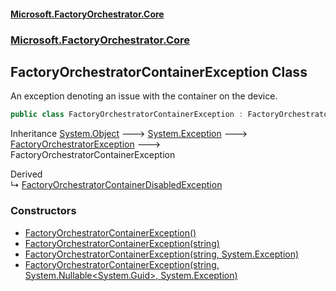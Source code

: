 #### [Microsoft.FactoryOrchestrator.Core](./Microsoft-FactoryOrchestrator-Core.md 'Microsoft.FactoryOrchestrator.Core')
### [Microsoft.FactoryOrchestrator.Core](./Microsoft-FactoryOrchestrator-Core.md 'Microsoft.FactoryOrchestrator.Core')
## FactoryOrchestratorContainerException Class
An exception denoting an issue with the container on the device.  
```csharp
public class FactoryOrchestratorContainerException : FactoryOrchestratorException
```
Inheritance [System.Object](https://docs.microsoft.com/en-us/dotnet/api/System.Object 'System.Object') &#129106; [System.Exception](https://docs.microsoft.com/en-us/dotnet/api/System.Exception 'System.Exception') &#129106; [FactoryOrchestratorException](./Microsoft-FactoryOrchestrator-Core-FactoryOrchestratorException.md 'Microsoft.FactoryOrchestrator.Core.FactoryOrchestratorException') &#129106; FactoryOrchestratorContainerException  

Derived  
&#8627; [FactoryOrchestratorContainerDisabledException](./Microsoft-FactoryOrchestrator-Core-FactoryOrchestratorContainerDisabledException.md 'Microsoft.FactoryOrchestrator.Core.FactoryOrchestratorContainerDisabledException')  
### Constructors
- [FactoryOrchestratorContainerException()](./Microsoft-FactoryOrchestrator-Core-FactoryOrchestratorContainerException-FactoryOrchestratorContainerException().md 'Microsoft.FactoryOrchestrator.Core.FactoryOrchestratorContainerException.FactoryOrchestratorContainerException()')
- [FactoryOrchestratorContainerException(string)](./Microsoft-FactoryOrchestrator-Core-FactoryOrchestratorContainerException-FactoryOrchestratorContainerException(string).md 'Microsoft.FactoryOrchestrator.Core.FactoryOrchestratorContainerException.FactoryOrchestratorContainerException(string)')
- [FactoryOrchestratorContainerException(string, System.Exception)](./Microsoft-FactoryOrchestrator-Core-FactoryOrchestratorContainerException-FactoryOrchestratorContainerException(string_System-Exception).md 'Microsoft.FactoryOrchestrator.Core.FactoryOrchestratorContainerException.FactoryOrchestratorContainerException(string, System.Exception)')
- [FactoryOrchestratorContainerException(string, System.Nullable&lt;System.Guid&gt;, System.Exception)](./Microsoft-FactoryOrchestrator-Core-FactoryOrchestratorContainerException-FactoryOrchestratorContainerException(string_System-Nullable-System-Guid-_System-Exception).md 'Microsoft.FactoryOrchestrator.Core.FactoryOrchestratorContainerException.FactoryOrchestratorContainerException(string, System.Nullable&lt;System.Guid&gt;, System.Exception)')
